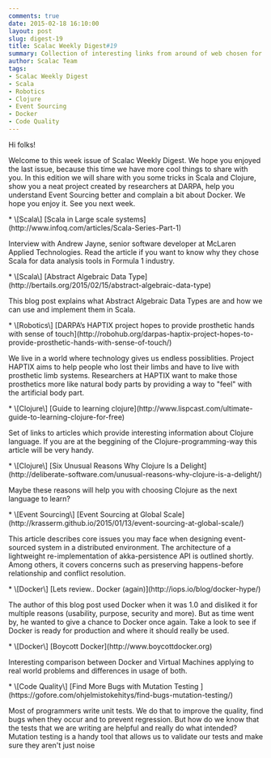 ```yaml
---
comments: true
date: 2015-02-18 16:10:00
layout: post
slug: digest-19
title: Scalac Weekly Digest#19
summary: Collection of interesting links from around of web chosen for you by Scalac team
author: Scalac Team
tags:
- Scalac Weekly Digest
- Scala
- Robotics
- Clojure
- Event Sourcing
- Docker
- Code Quality
---
```


Hi folks!

Welcome to this week issue of Scalac Weekly Digest. We hope you enjoyed the last issue, because this time we have more cool things to share with you. In this edition we will share with you some tricks in Scala and Clojure, show you a neat project created by researchers at DARPA, help you understand Event Sourcing better and complain a bit about Docker. We hope you enjoy it. See you next week.

<p id="1"></p>
* \[Scala\] [Scala in Large scale systems](http://www.infoq.com/articles/Scala-Series-Part-1) 

Interview with Andrew Jayne, senior software developer at McLaren Applied Technologies. Read the article if you want to know why they chose Scala for data analysis tools in Formula 1 industry.

<p id="2"></p>
* \[Scala\] [Abstract Algebraic Data Type](http://bertails.org/2015/02/15/abstract-algebraic-data-type)

This blog post explains what Abstract Algebraic Data Types are and how we can use and implement them in Scala.

<p id="3"></p>
* \[Robotics\] [DARPA’s HAPTIX project hopes to provide prosthetic hands with sense of touch](http://robohub.org/darpas-haptix-project-hopes-to-provide-prosthetic-hands-with-sense-of-touch/) 

We live in a world where technology gives us endless possiblities. Project HAPTIX aims to help people who lost their limbs and have to live with prosthetic limb systems. Researchers at HAPTIX want to make those prosthetics more like natural body parts by providing a way to "feel" with the artificial body part.

<p id="4"></p>
* \[Clojure\] [Guide to learning clojure](http://www.lispcast.com/ultimate-guide-to-learning-clojure-for-free) 

Set of links to articles which provide interesting information about Clojure language. If you are at the beggining of the Clojure-programming-way this article will be very handy.

<p id="5"></p>
* \[Clojure\] [Six Unusual Reasons Why Clojure Is a Delight](http://deliberate-software.com/unusual-reasons-why-clojure-is-a-delight/)

Maybe these reasons will help you with choosing Clojure as the next language to learn?

<p id="6"></p>
* \[Event Sourcing\] [Event Sourcing at Global Scale](http://krasserm.github.io/2015/01/13/event-sourcing-at-global-scale/)

This article describes core issues you may face when designing event-sourced system in a distributed environment. The architecture of a lightweight re-implementation of akka-persistence API is outlined shortly. Among others, it covers concerns such as preserving happens-before relationship and conflict resolution.

<p id="7"></p>
* \[Docker\] [Lets review.. Docker (again)](http://iops.io/blog/docker-hype/)

The author of this blog post used Docker when it was 1.0 and disliked it for multiple reasons (usability, purpose, security and more). But as time went by, he wanted to give a chance to Docker once again. Take a look to see if Docker is ready for production and where it should really be used.

<p id="8"></p>
* \[Docker\] [Boycott Docker](http://www.boycottdocker.org)

Interesting comparison between Docker and Virtual Machines applying to real world problems and differences in usage of both.

<p id="9"></p>
* \[Code Quality\] [Find More Bugs with Mutation Testing ](https://gofore.com/ohjelmistokehitys/find-bugs-mutation-testing/) 

Most of programmers write unit tests. We do that to improve the quality, find bugs when they occur and to prevent regression. But how do we know that the tests that we are writing are helpful and really do what intended? Mutation testing is a handy tool that allows us to validate our tests and make sure they aren't just noise

